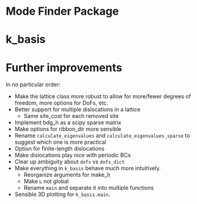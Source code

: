 # Mode Finder Package

# k_basis


# Further improvements
In no particular order:
 * Make the lattice class more robust to allow for more/fewer
    degrees of freedom, more options for DoFs, etc. 
 * Better support for multiple dislocations in a lattice
   * Same site_cost for each removed site
 * Implement bdg_h as a scipy sparse matrix
 * Make options for ribbon_dir more sensible
 * Rename `calculate_eigenvalues` and 
   `calculate_eigenvalues_sparse` to suggest which one is 
   more practical
 * Option for finite-length dislocations
 * Make dislocations play nice with periodic BCs
 * Clear up ambiguity about `dofs` vs `dofs_dict`
 * Make everything in `k_basis` behave much more intuitively.
   * Reorganize arguments for make_h
   * Make `L` not global
   * Rename `main` and separate it into multiple functions
 * Sensible 3D plotting for `k_basis.main`.